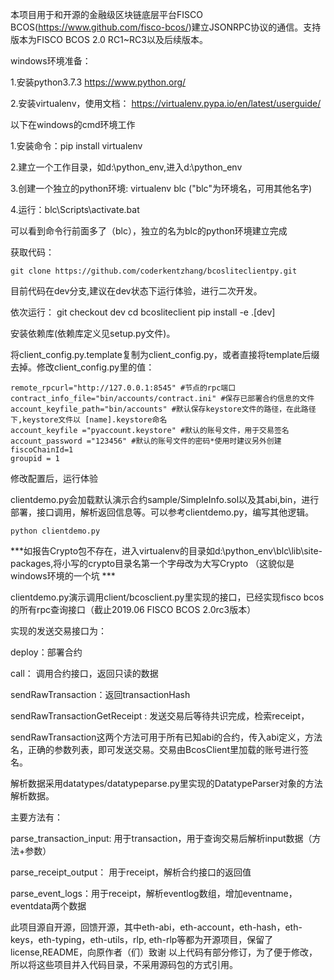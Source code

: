 本项目用于和开源的金融级区块链底层平台FISCO BCOS(https://www.github.com/fisco-bcos/)建立JSONRPC协议的通信。支持版本为FISCO BCOS 2.0 RC1~RC3以及后续版本。

windows环境准备：


1.安装python3.7.3 https://www.python.org/

2.安装virtualenv，使用文档： https://virtualenv.pypa.io/en/latest/userguide/

以下在windows的cmd环境工作

1.安装命令：pip install virtualenv


2.建立一个工作目录，如d:\python_env,进入d:\python_env

3.创建一个独立的python环境: virtualenv blc  ("blc"为环境名，可用其他名字)

4.运行：blc\Scripts\activate.bat

可以看到命令行前面多了（blc），独立的名为blc的python环境建立完成

获取代码：

	git clone https://github.com/coderkentzhang/bcosliteclientpy.git
	
目前代码在dev分支,建议在dev状态下运行体验，进行二次开发。

依次运行：
	git checkout dev
	cd bcosliteclient
	pip install -e .[dev]

安装依赖库(依赖库定义见setup.py文件)。

将client_config.py.template复制为client_config.py，或者直接将template后缀去掉。修改client_config.py里的值：

    remote_rpcurl="http://127.0.0.1:8545" #节点的rpc端口
    contract_info_file="bin/accounts/contract.ini" #保存已部署合约信息的文件
    account_keyfile_path="bin/accounts" #默认保存keystore文件的路径，在此路径下,keystore文件以 [name].keystore命名
    account_keyfile ="pyaccount.keystore" #默认的账号文件，用于交易签名
    account_password ="123456" #默认的账号文件的密码*使用时建议另外创建
    fiscoChainId=1
    groupid = 1
	
修改配置后，运行体验

clientdemo.py会加载默认演示合约sample/SimpleInfo.sol以及其abi,bin，进行部署，接口调用，解析返回信息等。可以参考clientdemo.py，编写其他逻辑。

	python clientdemo.py

***如报告Crypto包不存在，进入virtualenv的目录如d:\python_env\blc\lib\site-packages\,将小写的crypto目录名第一个字母改为大写Crypto （这貌似是windows环境的一个坑 ***


clientdemo.py演示调用client/bcosclient.py里实现的接口，已经实现fisco bcos的所有rpc查询接口（截止2019.06 FISCO BCOS 2.0rc3版本）

实现的发送交易接口为：

deploy：部署合约

call： 调用合约接口，返回只读的数据

sendRawTransaction：返回transactionHash

sendRawTransactionGetReceipt : 发送交易后等待共识完成，检索receipt，

sendRawTransaction这两个方法可用于所有已知abi的合约，传入abi定义，方法名，正确的参数列表，即可发送交易。交易由BcosClient里加载的账号进行签名。


解析数据采用datatypes/datatypeparse.py里实现的DatatypeParser对象的方法解析数据。


主要方法有：

parse_transaction_input: 用于transaction，用于查询交易后解析input数据（方法+参数）

parse_receipt_output： 用于receipt，解析合约接口的返回值

parse_event_logs：用于receipt，解析eventlog数组，增加eventname，eventdata两个数据



此项目源自开源，回馈开源，其中eth-abi，eth-account，eth-hash，eth-keys，eth-typing，eth-utils，rlp, eth-rlp等都为开源项目，保留了license,README，向原作者（们）致谢
以上代码有部分修订，为了便于修改，所以将这些项目并入代码目录，不采用源码包的方式引用。